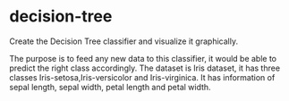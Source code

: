 # decision-tree
Create the Decision Tree classifier and visualize it graphically.

The purpose is to feed any new data to this classifier, it would be able to
predict the right class accordingly. The dataset is Iris dataset, it has three classes Iris-setosa,Iris-versicolor and Iris-virginica.
It has information of sepal length, sepal width, petal length and petal width. 
